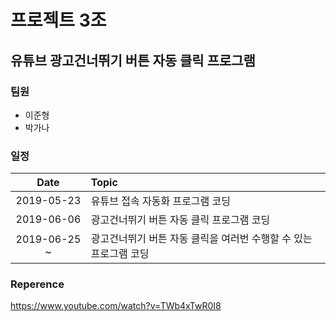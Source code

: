 ﻿# 프로젝트 3조

## 유튜브 광고건너뛰기 버튼 자동 클릭 프로그램

### 팀원
* 이준형
* 박가나

### 일정  
| Date | Topic |  
|:------------:|:----------------|  
|2019-05-23    | 유튜브 접속 자동화 프로그램 코딩 |
|2019-06-06    | 광고건너뛰기 버튼 자동 클릭 프로그램 코딩 |
|2019-06-25 ~    | 광고건너뛰기 버튼 자동 클릭을 여러번 수행할 수 있는 프로그램 코딩 |

### Reperence
<https://www.youtube.com/watch?v=TWb4xTwR0I8>